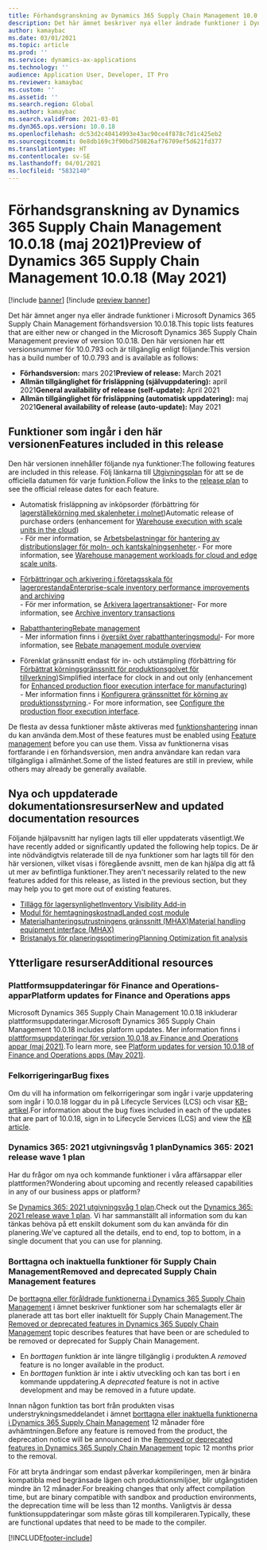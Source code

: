```yaml
---
title: Förhandsgranskning av Dynamics 365 Supply Chain Management 10.0.18 (maj 2021)
description: Det här ämnet beskriver nya eller ändrade funktioner i Dynamics 365 Supply Chain Management 10.0.18.
author: kamaybac
ms.date: 03/01/2021
ms.topic: article
ms.prod: ''
ms.service: dynamics-ax-applications
ms.technology: ''
audience: Application User, Developer, IT Pro
ms.reviewer: kamaybac
ms.custom: ''
ms.assetid: ''
ms.search.region: Global
ms.author: kamaybac
ms.search.validFrom: 2021-03-01
ms.dyn365.ops.version: 10.0.18
ms.openlocfilehash: dc53d2c40414993e43ac90ce4f878c7d1c425eb2
ms.sourcegitcommit: 0e8db169c3f90bd750826af76709ef5d621fd377
ms.translationtype: HT
ms.contentlocale: sv-SE
ms.lasthandoff: 04/01/2021
ms.locfileid: "5832140"
---
```

# <a name="preview-of-dynamics-365-supply-chain-management-10018-may-2021"></a><span data-ttu-id="17bdd-103">Förhandsgranskning av Dynamics 365 Supply Chain Management 10.0.18 (maj 2021)</span><span class="sxs-lookup"><span data-stu-id="17bdd-103">Preview of Dynamics 365 Supply Chain Management 10.0.18 (May 2021)</span></span>

[!include [banner](../includes/banner.md)]
[!include [preview banner](../includes/preview-banner.md)]

<span data-ttu-id="17bdd-104">Det här ämnet anger nya eller ändrade funktioner i Microsoft Dynamics 365 Supply Chain Management förhandsversion 10.0.18.</span><span class="sxs-lookup"><span data-stu-id="17bdd-104">This topic lists features that are either new or changed in the Microsoft Dynamics 365 Supply Chain Management preview of version 10.0.18.</span></span> <span data-ttu-id="17bdd-105">Den här versionen har ett versionsnummer för 10.0.793 och är tillgänglig enligt följande:</span><span class="sxs-lookup"><span data-stu-id="17bdd-105">This version has a build number of 10.0.793 and is available as follows:</span></span>

- <span data-ttu-id="17bdd-106">**Förhandsversion:** mars 2021</span><span class="sxs-lookup"><span data-stu-id="17bdd-106">**Preview of release:** March 2021</span></span>
- <span data-ttu-id="17bdd-107">**Allmän tillgänglighet för frisläppning (självuppdatering):** april 2021</span><span class="sxs-lookup"><span data-stu-id="17bdd-107">**General availability of release (self-update):** April 2021</span></span>
- <span data-ttu-id="17bdd-108">**Allmän tillgänglighet för frisläppning (automatisk uppdatering):** maj 2021</span><span class="sxs-lookup"><span data-stu-id="17bdd-108">**General availability of release (auto-update):** May 2021</span></span>

## <a name="features-included-in-this-release"></a><span data-ttu-id="17bdd-109">Funktioner som ingår i den här versionen</span><span class="sxs-lookup"><span data-stu-id="17bdd-109">Features included in this release</span></span>

<span data-ttu-id="17bdd-110">Den här versionen innehåller följande nya funktioner:</span><span class="sxs-lookup"><span data-stu-id="17bdd-110">The following features are included in this release.</span></span> <span data-ttu-id="17bdd-111">Följ länkarna till [Utgivningsplan](https://docs.microsoft.com/dynamics365-release-plan/2021wave1/finance-operations/dynamics365-supply-chain-management/planned-features) för att se de officiella datumen för varje funktion.</span><span class="sxs-lookup"><span data-stu-id="17bdd-111">Follow the links to the [release plan](https://docs.microsoft.com/dynamics365-release-plan/2021wave1/finance-operations/dynamics365-supply-chain-management/planned-features) to see the official release dates for each feature.</span></span>

- <span data-ttu-id="17bdd-112">Automatisk frisläppning av inköpsorder (förbättring för [lagerställekörning med skalenheter i molnet](https://docs.microsoft.com/dynamics365-release-plan/2021wave1/finance-operations/dynamics365-supply-chain-management/warehouse-execution-scale-units-cloud))</span><span class="sxs-lookup"><span data-stu-id="17bdd-112">Automatic release of purchase orders (enhancement for [Warehouse execution with scale units in the cloud](https://docs.microsoft.com/dynamics365-release-plan/2021wave1/finance-operations/dynamics365-supply-chain-management/warehouse-execution-scale-units-cloud))</span></span><br> <span data-ttu-id="17bdd-113">- För mer information, se [Arbetsbelastningar för hantering av distributionslager för moln- och kantskalningsenheter](../cloud-edge/cloud-edge-workload-warehousing.md).</span><span class="sxs-lookup"><span data-stu-id="17bdd-113">- For more information, see [Warehouse management workloads for cloud and edge scale units](../cloud-edge/cloud-edge-workload-warehousing.md).</span></span>

- [<span data-ttu-id="17bdd-114">Förbättringar och arkivering i företagsskala för lagerprestanda</span><span class="sxs-lookup"><span data-stu-id="17bdd-114">Enterprise-scale inventory performance improvements and archiving</span></span>](https://docs.microsoft.com/dynamics365-release-plan/2021wave1/finance-operations/dynamics365-supply-chain-management/enterprise-scale-inventory-performance-improvements-archiving)<br> <span data-ttu-id="17bdd-115">- För mer information, se [Arkivera lagertransaktioner](../inventory/archive-inventory-transactions.md)</span><span class="sxs-lookup"><span data-stu-id="17bdd-115">- For more information, see [Archive inventory transactions](../inventory/archive-inventory-transactions.md)</span></span>

- [<span data-ttu-id="17bdd-116">Rabatthantering</span><span class="sxs-lookup"><span data-stu-id="17bdd-116">Rebate management</span></span>](https://docs.microsoft.com/dynamics365-release-plan/2021wave1/finance-operations/dynamics365-supply-chain-management/rebate-management)<br> <span data-ttu-id="17bdd-117">- Mer information finns i [översikt över rabatthanteringsmodul](../rebate-management/rebate-management-overview.md)</span><span class="sxs-lookup"><span data-stu-id="17bdd-117">- For more information, see [Rebate management module overview](../rebate-management/rebate-management-overview.md)</span></span>

- <span data-ttu-id="17bdd-118">Förenklat gränssnitt endast för in- och utstämpling (förbättring för [Förbättrat körningsgränssnitt för produktionsgolvet för tillverkning](https://docs.microsoft.com/dynamics365-release-plan/2021wave1/finance-operations/dynamics365-supply-chain-management/enhanced-production-floor-execution-interface-manufacturing))</span><span class="sxs-lookup"><span data-stu-id="17bdd-118">Simplified interface for clock in and out only (enhancement for [Enhanced production floor execution interface for manufacturing](https://docs.microsoft.com/dynamics365-release-plan/2021wave1/finance-operations/dynamics365-supply-chain-management/enhanced-production-floor-execution-interface-manufacturing))</span></span><br> <span data-ttu-id="17bdd-119">- Mer information finns i [Konfigurera gränssnittet för körning av produktionsstyrning](../production-control/production-floor-execution-configure.md).</span><span class="sxs-lookup"><span data-stu-id="17bdd-119">- For more information, see [Configure the production floor execution interface](../production-control/production-floor-execution-configure.md).</span></span>

<span data-ttu-id="17bdd-120">De flesta av dessa funktioner måste aktiveras med [funktionshantering](../../fin-ops-core/fin-ops/get-started/feature-management/feature-management-overview.md) innan du kan använda dem.</span><span class="sxs-lookup"><span data-stu-id="17bdd-120">Most of these features must be enabled using [Feature management](../../fin-ops-core/fin-ops/get-started/feature-management/feature-management-overview.md) before you can use them.</span></span> <span data-ttu-id="17bdd-121">Vissa av funktionerna visas fortfarande i en förhandsversion, men andra användare kan redan vara tillgängliga i allmänhet.</span><span class="sxs-lookup"><span data-stu-id="17bdd-121">Some of the listed features are still in preview, while others may already be generally available.</span></span> 

## <a name="new-and-updated-documentation-resources"></a><span data-ttu-id="17bdd-122">Nya och uppdaterade dokumentationsresurser</span><span class="sxs-lookup"><span data-stu-id="17bdd-122">New and updated documentation resources</span></span>

<span data-ttu-id="17bdd-123">Följande hjälpavsnitt har nyligen lagts till eller uppdaterats väsentligt.</span><span class="sxs-lookup"><span data-stu-id="17bdd-123">We have recently added or significantly updated the following help topics.</span></span> <span data-ttu-id="17bdd-124">De är inte nödvändigtvis relaterade till de nya funktioner som har lagts till för den här versionen, vilket visas i föregående avsnitt, men de kan hjälpa dig att få ut mer av befintliga funktioner.</span><span class="sxs-lookup"><span data-stu-id="17bdd-124">They aren't necessarily related to the new features added for this release, as listed in the previous section, but they may help you to get more out of existing features.</span></span>

- [<span data-ttu-id="17bdd-125">Tillägg för lagersynlighet</span><span class="sxs-lookup"><span data-stu-id="17bdd-125">Inventory Visibility Add-in</span></span>](../inventory/inventory-visibility.md)
- [<span data-ttu-id="17bdd-126">Modul för hemtagningskostnad</span><span class="sxs-lookup"><span data-stu-id="17bdd-126">Landed cost module</span></span>](../landed-cost/landed-cost-overview.md)
- [<span data-ttu-id="17bdd-127">Materialhanteringsutrustningens gränssnitt (MHAX)</span><span class="sxs-lookup"><span data-stu-id="17bdd-127">Material handling equipment interface (MHAX)</span></span>](../warehousing/mhax.md)
- [<span data-ttu-id="17bdd-128">Bristanalys för planeringsoptimering</span><span class="sxs-lookup"><span data-stu-id="17bdd-128">Planning Optimization fit analysis</span></span>](../master-planning/planning-optimization/planning-optimization-fit-analysis.md)

## <a name="additional-resources"></a><span data-ttu-id="17bdd-129">Ytterligare resurser</span><span class="sxs-lookup"><span data-stu-id="17bdd-129">Additional resources</span></span>

### <a name="platform-updates-for-finance-and-operations-apps"></a><span data-ttu-id="17bdd-130">Plattformsuppdateringar för Finance and Operations-appar</span><span class="sxs-lookup"><span data-stu-id="17bdd-130">Platform updates for Finance and Operations apps</span></span>

<span data-ttu-id="17bdd-131">Microsoft Dynamics 365 Supply Chain Management 10.0.18 inkluderar plattformsuppdateringar.</span><span class="sxs-lookup"><span data-stu-id="17bdd-131">Microsoft Dynamics 365 Supply Chain Management 10.0.18 includes platform updates.</span></span> <span data-ttu-id="17bdd-132">Mer information finns i [plattformsuppdateringar för version 10.0.18 av Finance and Operations appar (maj 2021)](../../fin-ops-core/dev-itpro/get-started/whats-new-platform-updates-10-0-18.md).</span><span class="sxs-lookup"><span data-stu-id="17bdd-132">To learn more, see [Platform updates for version 10.0.18 of Finance and Operations apps (May 2021)](../../fin-ops-core/dev-itpro/get-started/whats-new-platform-updates-10-0-18.md).</span></span>

### <a name="bug-fixes"></a><span data-ttu-id="17bdd-133">Felkorrigeringar</span><span class="sxs-lookup"><span data-stu-id="17bdd-133">Bug fixes</span></span>

<span data-ttu-id="17bdd-134">Om du vill ha information om felkorrigeringar som ingår i varje uppdatering som ingår i 10.0.18 loggar du in på Lifecycle Services (LCS) och visar [KB-artikel](https://fix.lcs.dynamics.com/Issue/Details?bugId=561679&dbType=3&qc=13bb1641c1be430ead8b21ae3d4e0f800d5b81c39b3a56e890db1de7ede59e46).</span><span class="sxs-lookup"><span data-stu-id="17bdd-134">For information about the bug fixes included in each of the updates that are part of 10.0.18, sign in to Lifecycle Services (LCS) and view the [KB article](https://fix.lcs.dynamics.com/Issue/Details?bugId=561679&dbType=3&qc=13bb1641c1be430ead8b21ae3d4e0f800d5b81c39b3a56e890db1de7ede59e46).</span></span>

### <a name="dynamics-365-2021-release-wave-1-plan"></a><span data-ttu-id="17bdd-135">Dynamics 365: 2021 utgivningsvåg 1 plan</span><span class="sxs-lookup"><span data-stu-id="17bdd-135">Dynamics 365: 2021 release wave 1 plan</span></span>

<span data-ttu-id="17bdd-136">Har du frågor om nya och kommande funktioner i våra affärsappar eller plattformen?</span><span class="sxs-lookup"><span data-stu-id="17bdd-136">Wondering about upcoming and recently released capabilities in any of our business apps or platform?</span></span>

<span data-ttu-id="17bdd-137">Se [Dynamics 365: 2021 utgivningsvåg 1 plan](https://docs.microsoft.com/dynamics365-release-plan/2021wave1/).</span><span class="sxs-lookup"><span data-stu-id="17bdd-137">Check out the [Dynamics 365: 2021 release wave 1 plan](https://docs.microsoft.com/dynamics365-release-plan/2021wave1/).</span></span> <span data-ttu-id="17bdd-138">Vi har sammanställt all information som du kan tänkas behöva på ett enskilt dokument som du kan använda för din planering.</span><span class="sxs-lookup"><span data-stu-id="17bdd-138">We've captured all the details, end to end, top to bottom, in a single document that you can use for planning.</span></span>

### <a name="removed-and-deprecated-supply-chain-management-features"></a><span data-ttu-id="17bdd-139">Borttagna och inaktuella funktioner för Supply Chain Management</span><span class="sxs-lookup"><span data-stu-id="17bdd-139">Removed and deprecated Supply Chain Management features</span></span>

<span data-ttu-id="17bdd-140">De [borttagna eller föråldrade funktionerna i Dynamics 365 Supply Chain Management](removed-deprecated-features-scm-updates.md) i ämnet beskriver funktioner som har schemalagts eller är planerade att tas bort eller inaktuellt för Supply Chain Management.</span><span class="sxs-lookup"><span data-stu-id="17bdd-140">The [Removed or deprecated features in Dynamics 365 Supply Chain Management](removed-deprecated-features-scm-updates.md) topic describes features that have been or are scheduled to be removed or deprecated for Supply Chain Management.</span></span>

- <span data-ttu-id="17bdd-141">En *borttagen* funktion är inte längre tillgänglig i produkten.</span><span class="sxs-lookup"><span data-stu-id="17bdd-141">A *removed* feature is no longer available in the product.</span></span>
- <span data-ttu-id="17bdd-142">En *borttagen* funktion är inte i aktiv utveckling och kan tas bort i en kommande uppdatering.</span><span class="sxs-lookup"><span data-stu-id="17bdd-142">A *deprecated* feature is not in active development and may be removed in a future update.</span></span>

<span data-ttu-id="17bdd-143">Innan någon funktion tas bort från produkten visas understrykningsmeddelandet i ämnet [borttagna eller inaktuella funktionerna i Dynamics 365 Supply Chain Management](removed-deprecated-features-scm-updates.md) 12 månader före avhämtningen.</span><span class="sxs-lookup"><span data-stu-id="17bdd-143">Before any feature is removed from the product, the deprecation notice will be announced in the [Removed or deprecated features in Dynamics 365 Supply Chain Management](removed-deprecated-features-scm-updates.md) topic 12 months prior to the removal.</span></span>

<span data-ttu-id="17bdd-144">För att bryta ändringar som endast påverkar kompileringen, men är binära kompatibla med begränsade lägen och produktionsmiljöer, blir utgångstiden mindre än 12 månader.</span><span class="sxs-lookup"><span data-stu-id="17bdd-144">For breaking changes that only affect compilation time, but are binary compatible with sandbox and production environments, the deprecation time will be less than 12 months.</span></span> <span data-ttu-id="17bdd-145">Vanligtvis är dessa funktionsuppdateringar som måste göras till kompileraren.</span><span class="sxs-lookup"><span data-stu-id="17bdd-145">Typically, these are functional updates that need to be made to the compiler.</span></span>


[!INCLUDE[footer-include](../../includes/footer-banner.md)]
